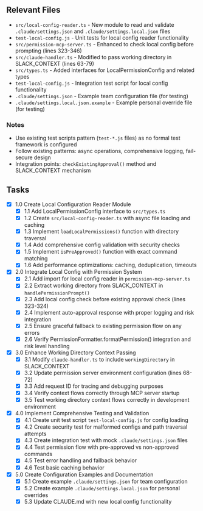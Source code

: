 ## Relevant Files

- `src/local-config-reader.ts` - New module to read and validate `.claude/settings.json` and `.claude/settings.local.json` files
- `test-local-config.js` - Unit tests for local config reader functionality
- `src/permission-mcp-server.ts` - Enhanced to check local config before prompting (lines 323-346)
- `src/claude-handler.ts` - Modified to pass working directory in SLACK_CONTEXT (lines 63-79)
- `src/types.ts` - Added interfaces for LocalPermissionConfig and related types
- `test-local-config.js` - Integration test script for local config functionality
- `.claude/settings.json` - Example team configuration file (for testing)
- `.claude/settings.local.json.example` - Example personal override file (for testing)

### Notes

- Use existing test scripts pattern (`test-*.js` files) as no formal test framework is configured
- Follow existing patterns: async operations, comprehensive logging, fail-secure design
- Integration points: `checkExistingApproval()` method and SLACK_CONTEXT mechanism

## Tasks

- [x] 1.0 Create Local Configuration Reader Module
  - [x] 1.1 Add LocalPermissionConfig interface to `src/types.ts`
  - [x] 1.2 Create `src/local-config-reader.ts` with async file loading and caching
  - [x] 1.3 Implement `loadLocalPermissions()` function with directory traversal
  - [x] 1.4 Add comprehensive config validation with security checks
  - [x] 1.5 Implement `isPreApproved()` function with exact command matching
  - [x] 1.6 Add performance optimizations: caching, deduplication, timeouts
- [x] 2.0 Integrate Local Config with Permission System
  - [x] 2.1 Add import for local config reader in `permission-mcp-server.ts`
  - [x] 2.2 Extract working directory from SLACK_CONTEXT in `handlePermissionPrompt()`
  - [x] 2.3 Add local config check before existing approval check (lines 323-324)
  - [x] 2.4 Implement auto-approval response with proper logging and risk integration
  - [x] 2.5 Ensure graceful fallback to existing permission flow on any errors
  - [x] 2.6 Verify PermissionFormatter.formatPermission() integration and risk level handling
- [x] 3.0 Enhance Working Directory Context Passing
  - [x] 3.1 Modify `claude-handler.ts` to include `workingDirectory` in SLACK_CONTEXT
  - [x] 3.2 Update permission server environment configuration (lines 68-72)
  - [x] 3.3 Add request ID for tracing and debugging purposes
  - [x] 3.4 Verify context flows correctly through MCP server startup
  - [x] 3.5 Test working directory context flows correctly in development environment
- [x] 4.0 Implement Comprehensive Testing and Validation
  - [x] 4.1 Create unit test script `test-local-config.js` for config loading
  - [x] 4.2 Create security test for malformed configs and path traversal attempts
  - [x] 4.3 Create integration test with mock `.claude/settings.json` files
  - [x] 4.4 Test permission flow with pre-approved vs non-approved commands
  - [x] 4.5 Test error handling and fallback behavior
  - [x] 4.6 Test basic caching behavior
- [x] 5.0 Create Configuration Examples and Documentation
  - [x] 5.1 Create example `.claude/settings.json` for team configuration
  - [x] 5.2 Create example `.claude/settings.local.json` for personal overrides
  - [x] 5.3 Update CLAUDE.md with new local config functionality